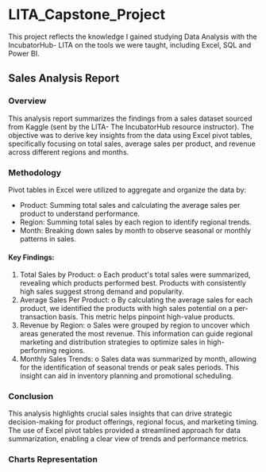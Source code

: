 # LITA_Capstone_Project
This project reflects the knowledge I gained studying Data Analysis with the IncubatorHub- LITA on the tools we were taught, including Excel, SQL and Power BI.

## Sales Analysis Report

### Overview
This analysis report summarizes the findings from a sales dataset sourced from Kaggle (sent by the LITA- The IncubatorHub resource instructor). The objective was to derive key insights from the data using Excel pivot tables, specifically focusing on total sales, average sales per product, and revenue across different regions and months.

### Methodology
Pivot tables in Excel were utilized to aggregate and organize the data by:
-	Product: Summing total sales and calculating the average sales per product to understand performance.
-	Region: Summing total sales by each region to identify regional trends.
-	Month: Breaking down sales by month to observe seasonal or monthly patterns in sales.
#### Key Findings:
1.	Total Sales by Product:
o	Each product's total sales were summarized, revealing which products performed best. Products with consistently high sales suggest strong demand and popularity.
2.	Average Sales Per Product:
o	By calculating the average sales for each product, we identified the products with high sales potential on a per-transaction basis. This metric helps pinpoint high-value products.
3.	Revenue by Region:
o	Sales were grouped by region to uncover which areas generated the most revenue. This information can guide regional marketing and distribution strategies to optimize sales in high-performing regions.
4.	Monthly Sales Trends:
o	Sales data was summarized by month, allowing for the identification of seasonal trends or peak sales periods. This insight can aid in inventory planning and promotional scheduling.

### Conclusion
This analysis highlights crucial sales insights that can drive strategic decision-making for product offerings, regional focus, and marketing timing. The use of Excel pivot tables provided a streamlined approach for data summarization, enabling a clear view of trends and performance metrics.

### Charts Representation

